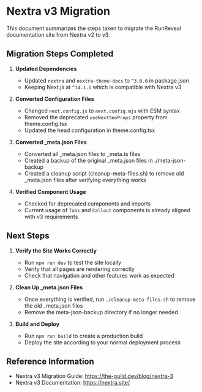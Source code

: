 # Nextra v3 Migration

This document summarizes the steps taken to migrate the RunReveal documentation site from Nextra v2 to v3.

## Migration Steps Completed

1. **Updated Dependencies**
   - Updated `nextra` and `nextra-theme-docs` to `^3.0.0` in package.json
   - Keeping Next.js at `^14.1.1` which is compatible with Nextra v3

2. **Converted Configuration Files**
   - Changed `next.config.js` to `next.config.mjs` with ESM syntax
   - Removed the deprecated `useNextSeoProps` property from theme.config.tsx
   - Updated the head configuration in theme.config.tsx

3. **Converted _meta.json Files**
   - Converted all _meta.json files to _meta.ts files
   - Created a backup of the original _meta.json files in ./meta-json-backup
   - Created a cleanup script (cleanup-meta-files.sh) to remove old _meta.json files after verifying everything works

4. **Verified Component Usage**
   - Checked for deprecated components and imports
   - Current usage of `Tabs` and `Callout` components is already aligned with v3 requirements

## Next Steps

1. **Verify the Site Works Correctly**
   - Run `npm run dev` to test the site locally
   - Verify that all pages are rendering correctly
   - Check that navigation and other features work as expected

2. **Clean Up _meta.json Files**
   - Once everything is verified, run `./cleanup-meta-files.sh` to remove the old _meta.json files
   - Remove the meta-json-backup directory if no longer needed

3. **Build and Deploy**
   - Run `npm run build` to create a production build
   - Deploy the site according to your normal deployment process

## Reference Information

- Nextra v3 Migration Guide: https://the-guild.dev/blog/nextra-3
- Nextra v3 Documentation: https://nextra.site/